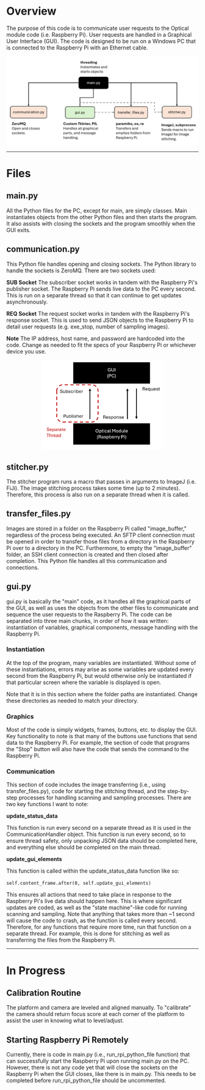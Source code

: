 # Overview
The purpose of this code is to communicate user requests to the Optical module code (i.e. Raspberry Pi). User requests are handled in a Graphical User Interface (GUI).
The code is designed to be run on a Windows PC that is connected to the Raspberry Pi with an Ethernet cable.

<p align="center">
  <img src="../../Images/Diagrams/pc_files_flow.png" alt="PC files diagram" width="700"/>
</p>

---
# Files

## main.py
All the Python files for the PC, except for main, are simply classes. Main instantiates objects from the other Python files and then starts the program. It also assists with closing the sockets and the program smoothly when the GUI exits.

## communication.py
This Python file handles opening and closing sockets. The Python library to handle the sockets is ZeroMQ. There are two sockets used:

**SUB Socket**
The subscriber socket works in tandem with the Raspberry Pi's publisher socket. The Raspberry Pi sends live data to the PC every second.
This is run on a separate thread so that it can continue to get updates asynchronously.

**REQ Socket**
The request socket works in tandem with the Raspberry Pi's response socket. This is used to send JSON objects to the Raspberry Pi to detail user requests (e.g. exe_stop, number of sampling images).

**Note**
The IP address, host name, and password are hardcoded into the code. Change as needed to fit the specs of your Raspberry Pi or whichever device you use.

<p align="center">
  <img src="../../Images/Diagrams/communication_graphic.png" alt="PC files diagram" width="320"/>
</p>

## stitcher.py
The stitcher program runs a macro that passes in arguments to ImageJ (i.e. FiJi). The image stitching process takes some time (up to 2 minutes). Therefore, this process is also run on a separate thread when it is called.

## transfer_files.py
Images are stored in a folder on the Raspberry Pi called "image_buffer," regardless of the process being executed. An SFTP client connection must be opened in order to transfer those files from a directory in the Raspberry Pi over to a directory in the PC. Furthermore, to empty the "image_buffer" folder, an SSH client connection is created and then closed after completion. This Python file handles all this communication and connections.

## gui.py
gui.py is basically the "main" code, as it handles all the graphical parts of the GUI, as well as uses the objects from the other files to communicate and sequence the user requests to the Raspberry Pi.
The code can be separated into three main chunks, in order of how it was written: instantiation of variables, graphical components, message handling with the Raspberry Pi.

### Instantiation
At the top of the program, many variables are instantiated. Without some of these instantiations, errors may arise as some variables are updated every second from the Raspberry Pi, but would otherwise only be instantiated if that particular screen where the variable is displayed is open.

Note that it is in this section where the folder paths are instantiated. Change these directories as needed to match your directory.

### Graphics
Most of the code is simply widgets, frames, buttons, etc. to display the GUI. Key functionality to note is that many of the buttons use functions that send data to the Raspberry Pi. For example, the section of code that programs the "Stop" button will also have the code that sends the command to the Raspberry Pi.

### Communication
This section of code includes the image transferring (i.e., using transfer_files.py), code for starting the stitching thread, and the step-by-step processes for handling scanning and sampling processes. There are two key functions I want to note:

**update_status_data**

This function is run every second on a separate thread as it is used in the CommunicationHandler object. This function is run every second, so to ensure thread safety, only unpacking JSON data should be completed here, and everything else should be completed on the main thread.

**update_gui_elements**

This function is called within the update_status_data function like so:

`self.content_frame.after(0, self.update_gui_elements)`

This ensures all actions that need to take place in response to the Raspberry Pi's live data should happen here. This is where significant updates are coded, as well as the "state machine"-like code for running scanning and sampling.
Note that anything that takes more than ~1 second will cause the code to crash, as the function is called every second. Therefore, for any functions that require more time, run that function on a separate thread. For example, this is done for stitching as well as transferring the files from the Raspberry Pi.


---
# In Progress
## Calibration Routine
The platform and camera are leveled and aligned manually. To "calibrate" the camera should return focus score at each corner of the platform to assist the user in knowing what to level/adjust.

## Starting Raspberry Pi Remotely
Currently, there is code in main.py (i.e., run_rpi_python_file function) that can successfully start the Raspberry Pi upon running main.py on the PC. However, there is not any code yet that will close the sockets on the Raspberry Pi when the GUI closes, like there is in main.py. This needs to be completed before run_rpi_python_file should be uncommented.
